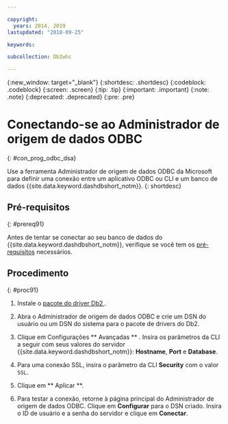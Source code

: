 ```yaml
---

copyright:
  years: 2014, 2019
lastupdated: "2018-09-25"

keywords:

subcollection: Db2whc

---
```


<!-- Attribute definitions --> 
{:new_window: target="_blank"}
{:shortdesc: .shortdesc}
{:codeblock: .codeblock}
{:screen: .screen}
{:tip: .tip}
{:important: .important}
{:note: .note}
{:deprecated: .deprecated}
{:pre: .pre}

# Conectando-se ao Administrador de origem de dados ODBC
{: #con_prog_odbc_dsa}

Use a ferramenta Administrador de origem de dados ODBC da Microsoft para definir uma conexão entre um aplicativo ODBC ou CLI e um banco de dados {{site.data.keyword.dashdbshort_notm}}.
{: shortdesc}

## Pré-requisitos
{: #prereq91}

Antes de tentar se conectar ao seu banco de dados do {{site.data.keyword.dashdbshort_notm}}, verifique se você tem os [pré-requisitos](/docs/services/Db2whc/connecting?topic=Db2whc-connect_ov#prereqs) necessários.

<!-- Before you can connect to your database, you must perform the following steps:

- [Verify prerequisites](prereqs.html), including installing driver packages, configuring your local environment, and downloading SSL certificates (if needed)
- Collect [connection information](credentials.html), including database details such as host name and port numbers, and connection credentials such as user ID and password -->

## Procedimento
{: #proc91}

1. Instale o  [ pacote do driver Db2 ](/docs/services/Db2whc?topic=Db2whc-dr_pkg#dr_pkg).

2. Abra o Administrador de origem de dados ODBC e crie um DSN do usuário ou um DSN do sistema para o pacote de drivers do Db2.
    
3. Clique em Configurações  ** Avançadas ** . Insira os parâmetros da CLI a seguir com seus valores do servidor {{site.data.keyword.dashdbshort_notm}}: **Hostname**, **Port** e **Database**.
    
4. Para uma conexão SSL, insira o parâmetro da CLI **Security** com o valor `SSL`.
    
5. Clique em  ** Aplicar **.
    
6. Para testar a conexão, retorne à página principal do Administrador de origem de dados ODBC. Clique em **Configurar** para o DSN criado. Insira o ID de usuário e a senha do servidor e clique em **Conectar**.

